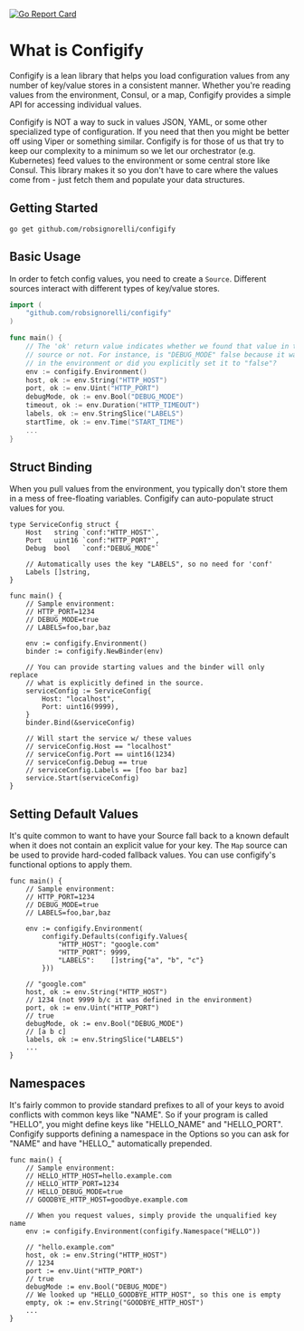[![Go Report Card](https://goreportcard.com/badge/github.com/robsignorelli/configify)](https://goreportcard.com/report/github.com/robsignorelli/configify)

# What is Configify

Configify is a lean library that helps you load configuration values from
any number of key/value stores in a consistent manner. Whether you're 
reading values from the environment, Consul, or a map, Configify provides
a simple API for accessing individual values.

Configify is NOT a way to suck in values JSON, YAML, or some other specialized
type of configuration. If you need that then you might be better off using Viper
or something similar. Configify is for those of us that try to keep our complexity
to a minimum so we let our orchestrator (e.g. Kubernetes) feed values to the environment
or some central store like Consul. This library makes it so you don't have to care
where the values come from - just fetch them and populate your data structures.

## Getting Started

```
go get github.com/robsignorelli/configify
```

## Basic Usage

In order to fetch config values, you need to create a `Source`. Different
sources interact with different types of key/value stores. 

```go
import (
	"github.com/robsignorelli/configify"
)

func main() {
	// The 'ok' return value indicates whether we found that value in the
	// source or not. For instance, is "DEBUG_MODE" false because it wasn't
	// in the environment or did you explicitly set it to "false"?
	env := configify.Environment()
	host, ok := env.String("HTTP_HOST")
	port, ok := env.Uint("HTTP_PORT")
	debugMode, ok := env.Bool("DEBUG_MODE")
	timeout, ok := env.Duration("HTTP_TIMEOUT")
	labels, ok := env.StringSlice("LABELS")
	startTime, ok := env.Time("START_TIME")
	...	
}
```

## Struct Binding

When you pull values from the environment, you typically don't store them in a mess
of free-floating variables. Configify can auto-populate struct values for you.

```
type ServiceConfig struct {
	Host   string `conf:"HTTP_HOST"`,
	Port   uint16 `conf:"HTTP_PORT"`,
	Debug  bool   `conf:"DEBUG_MODE"`

	// Automatically uses the key "LABELS", so no need for 'conf' 
	Labels []string,
}

func main() {
	// Sample environment:
	// HTTP_PORT=1234
	// DEBUG_MODE=true
	// LABELS=foo,bar,baz

	env := configify.Environment()
	binder := configify.NewBinder(env)

	// You can provide starting values and the binder will only replace
	// what is explicitly defined in the source.
	serviceConfig := ServiceConfig{
		Host: "localhost",
		Port: uint16(9999),
	}
	binder.Bind(&serviceConfig)
	
	// Will start the service w/ these values
	// serviceConfig.Host == "localhost"
	// serviceConfig.Port == uint16(1234)
	// serviceConfig.Debug == true
	// serviceConfig.Labels == [foo bar baz]
	service.Start(serviceConfig)
}
```

## Setting Default Values
 
It's quite common to want to have your Source fall back to a known
default when it does not contain an explicit value for your key. The `Map`
source can be used to provide hard-coded fallback values. You can use configify's
functional options to apply them.

```
func main() {
	// Sample environment:
	// HTTP_PORT=1234
	// DEBUG_MODE=true
	// LABELS=foo,bar,baz

	env := configify.Environment(
		configify.Defaults(configify.Values{
        	"HTTP_HOST": "google.com"
			"HTTP_PORT": 9999,
			"LABELS":    []string{"a", "b", "c"}
		}))

	// "google.com" 
	host, ok := env.String("HTTP_HOST")
	// 1234 (not 9999 b/c it was defined in the environment)
	port, ok := env.Uint("HTTP_PORT")
	// true
	debugMode, ok := env.Bool("DEBUG_MODE")
	// [a b c]
	labels, ok := env.StringSlice("LABELS")
	...	
}
```

## Namespaces

It's fairly common to provide standard prefixes to all of your keys to avoid conflicts
with common keys like "NAME". So if your program is called "HELLO", you might define
keys like "HELLO_NAME" and "HELLO_PORT". Configify supports defining a namespace in the
Options so you can ask for "NAME" and have "HELLO_" automatically prepended.

```
func main() {
	// Sample environment:
	// HELLO_HTTP_HOST=hello.example.com
	// HELLO_HTTP_PORT=1234
	// HELLO_DEBUG_MODE=true
	// GOODBYE_HTTP_HOST=goodbye.example.com

	// When you request values, simply provide the unqualified key name
	env := configify.Environment(configify.Namespace("HELLO"))

	// "hello.example.com"
	host, ok := env.String("HTTP_HOST")
	// 1234
	port := env.Uint("HTTP_PORT")
	// true
	debugMode := env.Bool("DEBUG_MODE")
	// We looked up "HELLO_GOODBYE_HTTP_HOST", so this one is empty
	empty, ok := env.String("GOODBYE_HTTP_HOST")
	...	
}
``` 
